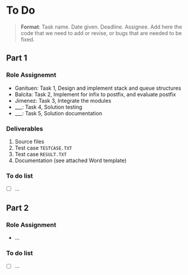 # To Do

> **Format**: Task name. Date given. Deadline. Assignee.
> Add here the code that we need to add or revise, or bugs that are needed to be fixed.

## Part 1

### Role Assignemnt

- Ganituen: Task 1, Design and implement stack and queue structures
- Balcita:  Task 2, Implement for infix to postfix, and evaluate postfix
- Jimenez:  Task 3, Integrate the modules
- ___:      Task 4, Solution testing
- ___:      Task 5, Solution documentation

### Deliverables

1. Source files
2. Test case `TESTCASE.TXT`
3. Test case `RESULT.TXT`
4. Documentation (see attached Word template)

### To do list

- [ ] ...

## Part 2

### Role Assignment

- ...

### To do list

- [ ] ...
